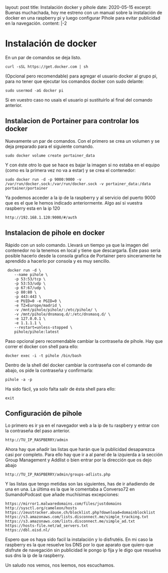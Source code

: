 layout: post
title: Instalación docker y pihole
date: 2020-05-15
excerpt: Buenas muchachada, hoy me estreno con un manual sobre la instalación de docker en una raspberry pi y luego configurar Pihole para evitar publicidad en la navegación.
content: |-2
  # Instalación de docker
  
  En un par de comandos se deja listo.
  
  ``` curl -sSL https://get.docker.com | sh ``` 
  
  (Opcional pero recomendable) para agregar el usuario docker al grupo pi, para no tener que ejecutar los comandos docker con sudo delante:
  
  ```sudo usermod -aG docker pi ```
  
  Si en vuestro caso no usais el usuario pi sustituirlo al final del comando anterior.
  
  ## Instalacion de Portainer para controlar los docker
  
  Nuevamente un par de comandos. Con el primero se crea un volumen y se deja preparado para el siguiente comando.
  
  ```sudo docker volume create portainer_data```
  
  
  Y con éste otro lo que se hace es bajar la imagen si no estaba en el equipo (como es la primera vez no va a estar) y se crea el contenedor:
  
  
  ``` sudo docker run -d -p 9000:9000 -v /var/run/docker.sock:/var/run/docker.sock -v portainer_data:/data portainer/portainer ```
  
  Ya podemos acceder a la ip de la raspberry y al servicio del puerto 9000 que es el que le hemos indicado anteriormente. Algo así si vuestra raspberry esta en la ip 120
  
  ```http://192.168.1.120:9000/#/auth```
  
  
  ## Instalacion de pihole en docker
  
  Rápido con un solo comando. Llevará un tiempo ya que la imagen del contenedor no la tenemos en local y tiene que descargarla. Éste paso seria posible hacerlo desde la consola grafica de Portainer pero sinceramente he aprendido a hacerlo por consola y es muy sencillo.
  
  ``` 
   docker run -d \
      --name pihole \
      -p 53:53/tcp \
      -p 53:53/udp \
      -p 67:67/udp \
      -p 80:80 \
      -p 443:443 \
      -e PUID=0 -e PGID=0 \
      -e TZ=Europe/madrid \
      -v /mnt/pihole/pihole/:/etc/pihole/ \
      -v /mnt/pihole/dnsmasq.d/:/etc/dnsmasq.d/ \
      -e 127.0.0.1 \
      -e 1.1.1.1 \
      --restart=unless-stopped \
      pihole/pihole:latest 
  ```    
  
  
  Paso opcional pero recomendable cambiar la contraseña de pihole. Hay que correr el docker con shell para ello:
  
  ``` docker exec -i -t pihole /bin/bash ```
  
  Dentro de la shell del docker cambiar la contraseña con el comando de abajo, os pide la contraseña y confirmarla:
  
  ```pihole -a -p ```
  
  Ha sido fácil, ya solo falta salir de ésta shell para ello:
  
  ```exit```
  
  
  ## Configuración de pihole
  
  Lo primero es ir ya en el navegador web a la ip de tu raspbery y entrar con la contraseña del paso anterior.
  
  ```http://TU_IP_RASPBERRY/admin```
  
  Ahora hay que añadir las listas que harán que la publicidad desaparezca casi por completo. Para ello hay que ir a al panel de la izquierda a la sección Group Management y Addlist o bien entrar por la dirección que os dejo abajo
  
  ```http://TU_IP_RASPBERRY/admin/groups-adlists.php```
  
  
  Y las listas que tengo metidas son las siguientes, has de ir añadiendo de una en una. La última es la que le comentaba a Converso72 en SumandoPodcast que añade muchísimas excepciones:
  
  ```https://raw.githubusercontent.com/StevenBlack/hosts/master/hosts
  https://mirror1.malwaredomains.com/files/justdomains
  http://sysctl.org/cameleon/hosts
  https://zeustracker.abuse.ch/blocklist.php?download=domainblocklist
  https://s3.amazonaws.com/lists.disconnect.me/simple_tracking.txt
  https://s3.amazonaws.com/lists.disconnect.me/simple_ad.txt
  https://hosts-file.net/ad_servers.txt
  https://dbl.oisd.nl/
  ```
  
  Espero que os haya sido facil la instalación y lo disfrutéis. En mi caso la raspberry es la que resuelve los DNS por lo que aparato que quiero que disfrute de navegación sin publicidad le pongo ip fija y le digo que resuelva sus dns la ip de la raspberry.
  
  Un saludo nos vemos, nos leemos, nos escuchamos.
